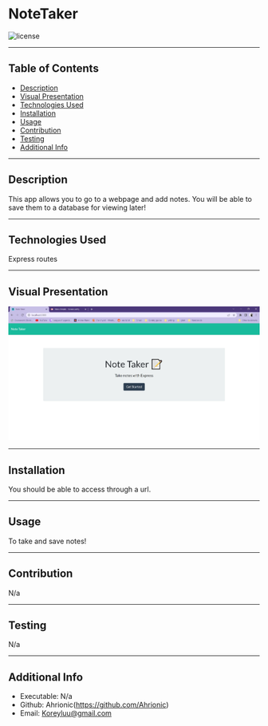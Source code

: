 # NoteTaker
  
  ![license](https://img.shields.io/badge/license-MIT-blue)
  ***
  ## Table of Contents
  - [Description](#description)
  - [Visual Presentation](#visual-presentation)
  - [Technologies Used](#technologies-used)
  - [Installation](#installation)
  - [Usage](#usage)
  - [Contribution](#contribution)
  - [Testing](#testing)
  - [Additional Info](#additional-info)
  ***
  ## Description
  This app allows you to go to a webpage and add notes. You will be able to save them to a database for viewing later!
  ***
  ## Technologies Used
  Express routes
  ***
  ## Visual Presentation
  ![VisualPresentation](images/notetaker.jpg)
  ***
  ## Installation
  You should be able to access through a url.
  ***
  ## Usage
  To take and save notes!
  ***
  ## Contribution
  N/a
  ***
  ## Testing
  N/a
  ***
  ## Additional Info
  - Executable: N/a
  - Github: Ahrionic(https://github.com/Ahrionic)
  - Email: Koreyluu@gmail.com
